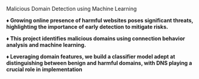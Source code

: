 Malicious Domain Detection using Machine Learning

**♦ Growing online presence of harmful websites poses significant threats, highlighting the importance
of early detection to mitigate risks.**

**♦ This project identifies malicious domains using connection behavior analysis and machine learning.**

**♦ Leveraging domain features, we build a classifier model adept at distinguishing between benign and harmful domains, with DNS playing a crucial role in implementation**

